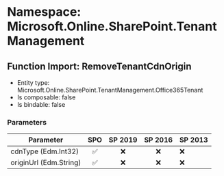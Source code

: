 # Namespace: Microsoft.Online.SharePoint.TenantManagement

## Function Import: RemoveTenantCdnOrigin

- Entity type: Microsoft.Online.SharePoint.TenantManagement.Office365Tenant
- Is composable: false
- Is bindable: false

### Parameters

Parameter | SPO | SP 2019 | SP 2016 | SP 2013
----------|:---:|:-------:|:-------:|:-------
cdnType (Edm.Int32) | ✅ | ❌ | ❌ | ❌
originUrl (Edm.String) | ✅ | ❌ | ❌ | ❌